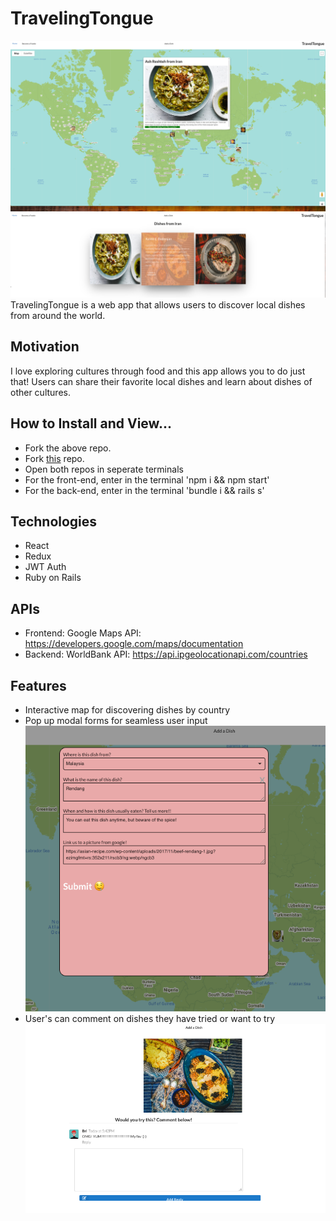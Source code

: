 # TravelingTongue
<!-- A little info about your project and/ or overview that explains what the project is about. -->
![image](https://github.com/bnfetterley/traveltongue_frontend/blob/master/src/Screen%20Shot%202020-02-10%20at%205.40.25%20PM.png)
![image](https://github.com/bnfetterley/traveltongue_frontend/blob/master/src/Screen%20Shot%202020-02-10%20at%205.46.46%20PM.png)
TravelingTongue is a web app that allows users to discover local dishes from around the world.

## Motivation
<!-- A short description of the motivation behind the creation and maintenance of the project. This should explain why the project exists. -->
I love exploring cultures through food and this app allows you to do just that!  Users can share their favorite local dishes and learn about dishes of other cultures. 


## How to Install and View...
*  Fork the above repo.
*  Fork [this](https://github.com/bnfetterley/traveltongue_frontend) repo. 
*  Open both repos in seperate terminals
*  For the front-end, enter in the terminal 'npm i && npm start'
*  For the back-end, enter in the terminal 'bundle i && rails s'

## Technologies
* React
* Redux 
* JWT Auth
* Ruby on Rails

## APIs
* Frontend: Google Maps API: https://developers.google.com/maps/documentation
* Backend: WorldBank API:  https://api.ipgeolocationapi.com/countries

## Features
- Interactive map for discovering dishes by country
- Pop up modal forms for seamless user input![image](https://github.com/bnfetterley/traveltongue_frontend/blob/master/src/Screen%20Shot%202020-02-10%20at%205.52.55%20PM.png)
- User's can comment on dishes they have tried or want to try
![image](https://github.com/bnfetterley/traveltongue_frontend/blob/master/src/Screen%20Shot%202020-02-10%20at%205.57.39%20PM.png)


